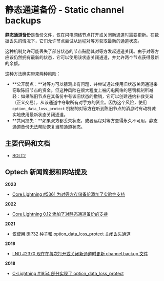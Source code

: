 # 静态通道备份 - Static channel backups

**静态通道备份**是备份文件，仅在闪电网络节点打开或关闭新通道时需要更新。在数据丢失的情况下，它们允许节点尝试从远程对等方获取最新的通道状态。

这种机制允许可能丢失了部分状态的节点鼓励其对等方发起通道关闭。由于对等方应该仍然拥有最新的状态，它可以使用该状态关闭通道，并允许两个节点获得最新的余额。

这种方法确实带来两种风险：

* **公开弱点：**对等方可以猜测出有问题，并尝试通过使用旧状态关闭通道来窃取陈旧节点的资金。但这种风险在很大程度上被闪电网络的惩罚机制所减轻：如果陈旧节点在其备份中有该旧状态的撤销，它可以创建违约补救交易（正义交易），从该通道中夺取所有对手方的资金。因为这个风险，使用 `option_data_loss_protect` 机制的对等方在听到陈旧节点的消息时有动机诚实地使用最新状态关闭通道。
* **共同损失：**如果双方都丢失状态，或者远程对等方变得永久不可用，静态通道备份无法帮助恢复当前通道状态。

## 主要代码和文档

* [BOLT2](https://github.com/lightningnetwork/lightning-rfc/blob/master/02-peer-protocol.md)

## Optech 新闻简报和网站提及

**2023**

* [Core Lightning #5361 为对等方存储备份添加了实验性支持](https://bitcoinops.org/en/newsletters/2023/02/15/#core-lightning-5361)

**2022**

* [Core Lightning 0.12 添加了对静态通道备份的支持](https://bitcoinops.org/en/newsletters/2022/08/24/#core-lightning-0-12-0)

**2021**

* [仅使用 BIP32 种子和 option\_data\_loss\_protect 关闭丢失通道](https://bitcoinops.org/en/newsletters/2021/05/05/#closing-lost-channels-with-only-a-bip32-seed)

**2019**

* [LND #2370 现在在每次打开或关闭新通道时更新 channel.backup 文件](https://bitcoinops.org/en/newsletters/2019/01/29/#lnd-2370)

**2018**

* [C-Lightning #1854 部分实现了 option\_data\_loss\_protect](https://bitcoinops.org/en/newsletters/2018/08/28/#c-lightning-1854)
